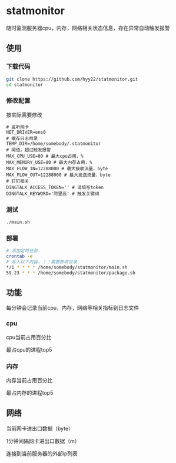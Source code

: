 # statmonitor

随时监测服务器cpu，内存，网络相关状态信息，存在异常自动触发报警

## 使用

### 下载代码

```bash
git clone https://github.com/hyy22/statmonitor.git
cd statmonitor
```

### 修改配置

按实际需要修改

```
# 监听网卡
NET_DRIVER=ens0
# 缓存日志目录
TEMP_DIR=/home/somebody/.statmonitor
# 阈值，超过触发报警
MAX_CPU_USE=80 # 最大cpu占用，%
MAX_MEMORY_USE=80 # 最大内存占用，%
MAX_FLOW_IN=12288000 # 最大接收流量，byte
MAX_FLOW_OUT=12288000 # 最大发送流量，byte
# 钉钉相关
DINGTALK_ACCESS_TOKEN='' # 请填写token
DINGTALK_KEYWORD='阿里云' # 触发关键词
```

### 测试

```bash
./main.sh
```

### 部署

```bash
# 添加定时任务
crontab -e
# 写入以下内容，！！需要修改目录
*/1 * * * * /home/somebody/statmonitor/main.sh
59 23 * * * /home/somebody/statmonitor/package.sh
```

## 功能

每分钟会记录当前cpu，内存，网络等相关指标到日志文件

### cpu

cpu当前占用百分比

最占cpu的进程top5

### 内存

内存当前占用百分比

最占内存的进程top5

## 网络

当前网卡进出口数据（byte）

1分钟间隔网卡进出口数据（m）

连接到当前服务器的外部ip列表